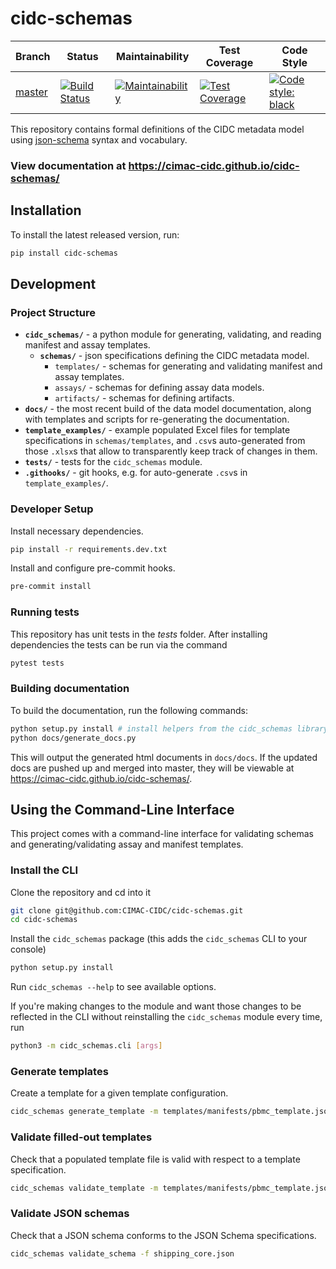 # cidc-schemas
| Branch                                               | Status                                                                                                                            | Maintainability                                                                                                                                                          | Test Coverage | Code Style                                                                                                                                                      |
| ---------------------------------------------------- | --------------------------------------------------------------------------------------------------------------------------------- | ------------------------------------------------------------------------------------------------------------------------------------------------------------------------ | ------------------------------------------------------------------------------------------------------------------------------------------------------------------ | ---|
| [master](https://cimac-cidc.github.io/cidc-schemas/) | [![Build Status](https://travis-ci.com/CIMAC-CIDC/cidc-schemas.svg?branch=master)](https://travis-ci.com/CIMAC-CIDC/cidc-schemas) | [![Maintainability](https://api.codeclimate.com/v1/badges/3f989b974663df81ef45/maintainability)](https://codeclimate.com/github/CIMAC-CIDC/cidc-schemas/maintainability) | [![Test Coverage](https://api.codeclimate.com/v1/badges/3f989b974663df81ef45/test_coverage)](https://codeclimate.com/github/CIMAC-CIDC/cidc-schemas/test_coverage) | <a href="https://github.com/psf/black"><img alt="Code style: black" src="https://img.shields.io/badge/code%20style-black-000000.svg"></a> |

This repository contains formal definitions of the CIDC metadata model using [json-schema](https://json-schema.org/) syntax and vocabulary.

### View documentation at https://cimac-cidc.github.io/cidc-schemas/

## Installation

To install the latest released version, run:
```bash
pip install cidc-schemas
```

## Development

### Project Structure

- **`cidc_schemas/`** - a python module for generating, validating, and reading manifest and assay templates.
  - **`schemas/`** - json specifications defining the CIDC metadata model.
    - `templates/` - schemas for generating and validating manifest and assay templates.
    - `assays/` - schemas for defining assay data models.
    - `artifacts/` - schemas for defining artifacts.
- **`docs/`** - the most recent build of the data model documentation, along with templates and scripts for re-generating the documentation.
- **`template_examples/`** - example populated Excel files for template specifications in `schemas/templates`, and `.csv`s auto-generated from those `.xlsx`s that allow to transparently keep track of changes in them.
- **`tests/`** - tests for the `cidc_schemas` module.
- **`.githooks/`** - git hooks, e.g. for auto-generate `.csv`s in `template_examples/`.

### Developer Setup

Install necessary dependencies.
```bash
pip install -r requirements.dev.txt
```

Install and configure pre-commit hooks.
```bash
pre-commit install
```

### Running tests

This repository has unit tests in the _tests_ folder. After installing dependencies
the tests can be run via the command

```bash
pytest tests
```

### Building documentation

To build the documentation, run the following commands:

```bash
python setup.py install # install helpers from the cidc_schemas library
python docs/generate_docs.py
```

This will output the generated html documents in `docs/docs`. If the updated docs are pushed up and merged
into master, they will be viewable at https://cimac-cidc.github.io/cidc-schemas/.

## Using the Command-Line Interface

This project comes with a command-line interface for validating schemas and generating/validating assay and manifest templates.

### Install the CLI

Clone the repository and cd into it

```bash
git clone git@github.com:CIMAC-CIDC/cidc-schemas.git
cd cidc-schemas
```

Install the `cidc_schemas` package (this adds the `cidc_schemas` CLI to your console)

```bash
python setup.py install
```

Run `cidc_schemas --help` to see available options.

If you're making changes to the module and want those changes to be reflected in the CLI without reinstalling the `cidc_schemas` module every time, run

```bash
python3 -m cidc_schemas.cli [args]
```

### Generate templates

Create a template for a given template configuration.

```bash
cidc_schemas generate_template -m templates/manifests/pbmc_template.json -o pbmc.xlsx
```

### Validate filled-out templates

Check that a populated template file is valid with respect to a template specification.

```bash
cidc_schemas validate_template -m templates/manifests/pbmc_template.json -x template_examples/pbmc_template.xlsx
```

### Validate JSON schemas

Check that a JSON schema conforms to the JSON Schema specifications.

```bash
cidc_schemas validate_schema -f shipping_core.json
```
